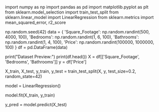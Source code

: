 import numpy as np
import pandas as pd
import matplotlib.pyplot as plt
from sklearn.model_selection import train_test_split
from sklearn.linear_model import LinearRegression
from sklearn.metrics import mean_squared_error, r2_score

np.random.seed(42)
data = {
'Square_Footage': np.random.randint(500, 4000, 100),
'Bedrooms': np.random.randint(1, 6, 100),
'Bathrooms': np.random.randint(1, 4, 100),
'Price': np.random.randint(100000, 1000000, 100)
}
df = pd.DataFrame(data)

print("Dataset Preview:")
print(df.head())
X = df[['Square_Footage', 'Bedrooms', 'Bathrooms']]
y = df['Price']

X_train, X_test, y_train, y_test = train_test_split(X, y, test_size=0.2, random_state=42)


model = LinearRegression()


model.fit(X_train, y_train)

y_pred = model.predict(X_test)
